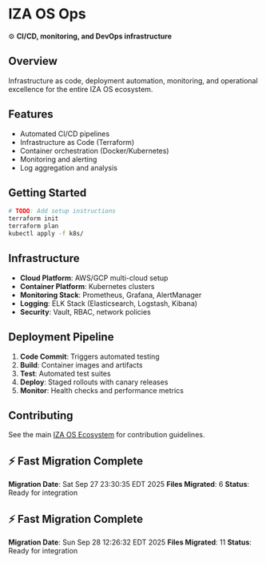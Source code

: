 # IZA OS Ops

⚙️ **CI/CD, monitoring, and DevOps infrastructure**

## Overview
Infrastructure as code, deployment automation, monitoring, and operational excellence for the entire IZA OS ecosystem.

## Features
- Automated CI/CD pipelines
- Infrastructure as Code (Terraform)
- Container orchestration (Docker/Kubernetes)
- Monitoring and alerting
- Log aggregation and analysis

## Getting Started
```bash
# TODO: Add setup instructions
terraform init
terraform plan
kubectl apply -f k8s/
```

## Infrastructure
- **Cloud Platform**: AWS/GCP multi-cloud setup
- **Container Platform**: Kubernetes clusters
- **Monitoring Stack**: Prometheus, Grafana, AlertManager
- **Logging**: ELK Stack (Elasticsearch, Logstash, Kibana)
- **Security**: Vault, RBAC, network policies

## Deployment Pipeline
1. **Code Commit**: Triggers automated testing
2. **Build**: Container images and artifacts
3. **Test**: Automated test suites
4. **Deploy**: Staged rollouts with canary releases
5. **Monitor**: Health checks and performance metrics

## Contributing
See the main [IZA OS Ecosystem](../iza-os-ecosystem) for contribution guidelines.


## ⚡ Fast Migration Complete

**Migration Date**: Sat Sep 27 23:30:35 EDT 2025
**Files Migrated**:        6
**Status**: Ready for integration


## ⚡ Fast Migration Complete

**Migration Date**: Sun Sep 28 12:26:32 EDT 2025
**Files Migrated**:       11
**Status**: Ready for integration

